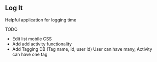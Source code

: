 ## Log It

Helpful application for logging time

TODO
- Edit list mobile CSS
- Add add activity functionality
- Add Tagging DB (Tag name, id, user id) User can have many, Activity can have one tag 
